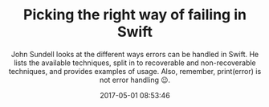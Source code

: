 ---
title: "Picking the right way of failing in Swift"
subtitle: "John Sundell looks at the different ways errors can be handled in Swift. He lists the available techniques, split in to recoverable and non-recoverable techniques, and provides examples of usage. Also, remember, print(error) is not error handling 😉."
tags: ["error handling"]
link: "https://medium.com/@johnsundell/picking-the-right-way-of-failing-in-swift-e89125a6b5b5"
date: "2017-05-01 08:53:46"
---